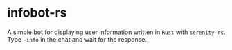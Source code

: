# infobot-rs
A simple bot for displaying user information written in `Rust` with `serenity-rs`.  
Type `~info` in the chat and wait for the response.